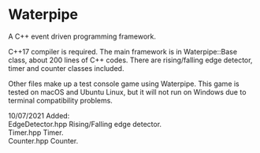 # Waterpipe
A C++ event driven programming framework.

C++17 compiler is required.
The main framework is in Waterpipe::Base class, about 200 lines of C++ codes.
There are rising/falling edge detector, timer and counter classes included.

Other files make up a test console game using Waterpipe.
This game is tested on macOS and Ubuntu Linux, but it will not run on Windows due to terminal compatibility problems.

10/07/2021 Added:<br>
    EdgeDetector.hpp  Rising/Falling edge detector.<br>
    Timer.hpp         Timer.<br>
    Counter.hpp       Counter.<br>
